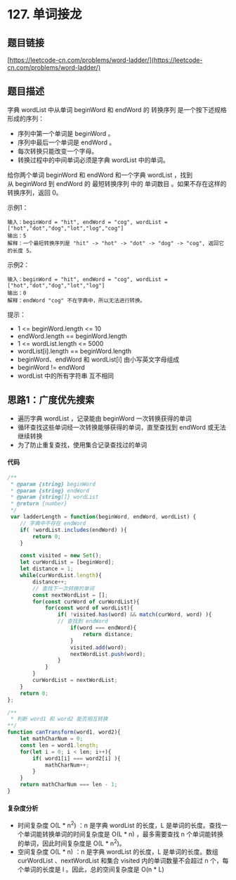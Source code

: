 # 127. 单词接龙

## 题目链接
[https://leetcode-cn.com/problems/word-ladder/](https://leetcode-cn.com/problems/word-ladder/)

## 题目描述
字典 wordList 中从单词 beginWord 和 endWord 的 转换序列 是一个按下述规格形成的序列：

 - 序列中第一个单词是 beginWord 。
 - 序列中最后一个单词是 endWord 。
 - 每次转换只能改变一个字母。
 - 转换过程中的中间单词必须是字典 wordList 中的单词。

给你两个单词 beginWord 和 endWord 和一个字典 wordList ，找到从 beginWord 到 endWord 的 最短转换序列 中的 单词数目 。如果不存在这样的转换序列，返回 0。

示例1：
```
输入：beginWord = "hit", endWord = "cog", wordList = ["hot","dot","dog","lot","log","cog"]
输出：5
解释：一个最短转换序列是 "hit" -> "hot" -> "dot" -> "dog" -> "cog", 返回它的长度 5。
```

示例2：
```
输入：beginWord = "hit", endWord = "cog", wordList = ["hot","dot","dog","lot","log"]
输出：0
解释：endWord "cog" 不在字典中，所以无法进行转换。
```

提示：

 - 1 <= beginWord.length <= 10
 - endWord.length == beginWord.length
 - 1 <= wordList.length <= 5000
 - wordList[i].length == beginWord.length
 - beginWord、endWord 和 wordList[i] 由小写英文字母组成
 - beginWord != endWord
 - wordList 中的所有字符串 互不相同

## 思路1：广度优先搜索
 - 遍历字典 wordList ，记录能由 beginWord 一次转换获得的单词
 - 循环查找这些单词经一次转换能够获得的单词，直至查找到 endWord 或无法继续转换
 - 为了防止重复查找，使用集合记录查找过的单词

#### 代码
```javascript
/**
 * @param {string} beginWord
 * @param {string} endWord
 * @param {string[]} wordList
 * @return {number}
 */
 var ladderLength = function(beginWord, endWord, wordList) {
    // 字典中不存在 endWord
    if( !wordList.includes(endWord) ){
        return 0;
    }

    const visited = new Set();
    let curWordList = [beginWord];
    let distance = 1;
    while(curWordList.length){
        distance++;
        // 查找下一次转换的单词
        const nextWordList = [];
        for(const curWord of curWordList){
            for(const word of wordList){
                if( !visited.has(word) && match(curWord, word) ){
                // 查找到 endWord
                    if(word === endWord){
                        return distance;
                    }
                    visited.add(word);
                    nextWordList.push(word);
                }
            }
        }
        curWordList = nextWordList;
    }
    return 0;
};

/**
 * 判断 word1 和 word2 能否相互转换
**/
function canTransform(word1, word2){
    let mathCharNum = 0;
    const len = word1.length;
    for(let i = 0; i < len; i++){
        if( word1[i] === word2[i] ){
            mathCharNum++;
        }
    }
    return mathCharNum === len - 1;
}
```

#### 复杂度分析
 - 时间复杂度 O(L * n<sup>2</sup>) ：n 是字典 wordList 的长度，L 是单词的长度。查找一个单词能转换单词的时间复杂度是 O(L * n) ，最多需要查找 n 个单词能转换的单词，因此时间复杂度是 O(L * n<sup>2</sup>)。
 - 空间复杂度 O(L * n) ：n 是字典 wordList 的长度，L 是单词的长度。数组 curWordList 、nextWordList 和集合 visited 内的单词数量不会超过 n 个，每个单词的长度是 l 。因此，总的空间复杂度是 O(n * L)